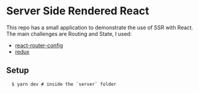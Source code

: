 # Server Side Rendered React

This repo has a small application to demonstrate the use of SSR with React. The main challenges are Routing and State, I used:
- [react-router-config](https://github.com/ReactTraining/react-router/tree/master/packages/react-router-config)
- [redux](https://github.com/reduxjs/redux)

## Setup

```
  $ yarn dev # inside the `server` folder
```
